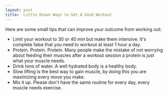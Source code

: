 ```yaml
---
layout: post
title:  Little Known Ways to Get A Good Workout
---
```

Here are some small tips that can improve your outcome from working out: 

* Limit your workout to 30 or 40 min but make them intensive. It's complete false that you need to workout at least 1 hour a day.
* Protein. Protein. Protein. Many people make the mistake of not worrying about feeding their muscles after a workout session a protein is just what your muscle needs.
* Drink tons of water. A well hydrated body is a healthy body.
* Slow lifting is the best way to gain muscle, by doing this you are maximizing every move you make.
* Mix it up. Please don't have the same routine for every day, every muscle needs exercise. 

